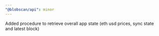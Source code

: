 ```yaml
---
"@blobscan/api": minor
---
```


Added procedure to retrieve overall app state (eth usd prices, sync state and latest block)
